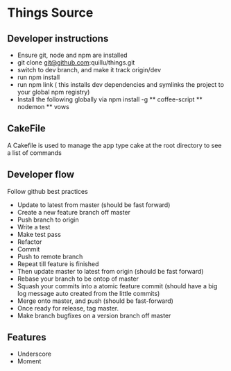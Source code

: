 Things Source
============

Developer instructions
----------------------

* Ensure git, node and npm are installed
* git clone git@github.com:quillu/things.git
* switch to dev branch, and make it track origin/dev
* run npm install
* run npm link ( this installs dev dependencies and symlinks the project to your global npm registry)
* Install the following globally via npm install -g
** coffee-script
** nodemon
** vows

CakeFile
--------
A Cakefile is used to manage the app
type cake at the root directory to see a list of commands

Developer flow
--------------
Follow github best practices

* Update to latest from master (should be fast forward)
* Create a new feature branch off master
* Push branch to origin
* Write a test
* Make test pass
* Refactor
* Commit
* Push to remote branch
* Repeat till feature is finished
* Then update master to latest from origin (should be fast forward)
* Rebase your branch to be ontop of master
* Squash your commits into a atomic feature commit (should have a big log message auto created from the little commits)
* Merge onto master, and push (should be fast-forward)
* Once ready for release, tag master.
* Make branch bugfixes on a version branch off master

Features
--------

* Underscore
* Moment
